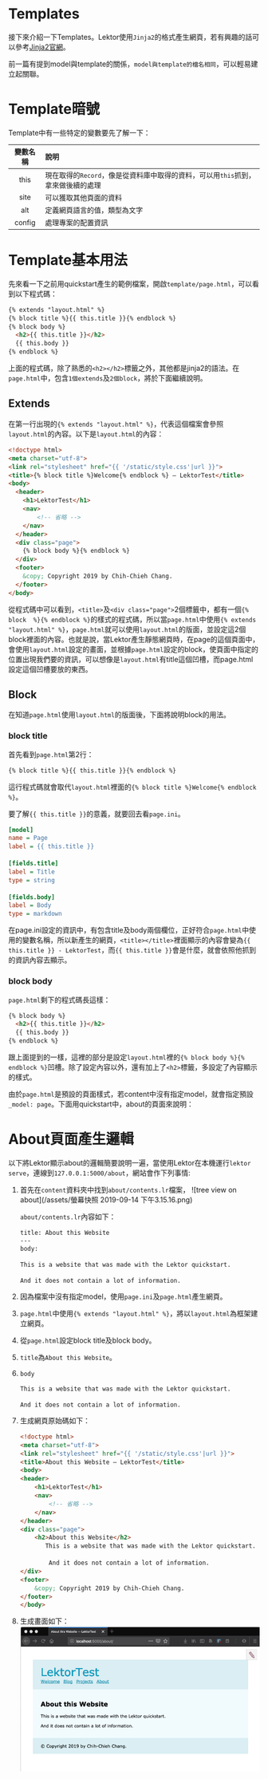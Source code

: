 Templates
===

接下來介紹一下Templates。Lektor使用`Jinja2`的格式產生網頁，若有興趣的話可以參考[Jinja2官網](http://jinja.pocoo.org/docs)。

前一篇有提到model與template的關係，`model與template的檔名相同`，可以輕易建立起關聯。

# Template暗號

Template中有一些特定的變數要先了解一下：

|變數名稱|說明|
|:---:|:---|
|this|現在取得的`Record`，像是從資料庫中取得的資料，可以用`this`抓到，拿來做後續的處理|
|site|可以獲取其他頁面的資料|
|alt|定義網頁語言的值，類型為文字|
|config|處理專案的配置資訊|

# Template基本用法

先來看一下之前用quickstart產生的範例檔案，開啟`template/page.html`，可以看到以下程式碼：

```html
{% extends "layout.html" %}
{% block title %}{{ this.title }}{% endblock %}
{% block body %}
  <h2>{{ this.title }}</h2>
  {{ this.body }}
{% endblock %}
```

上面的程式碼，除了熟悉的`<h2></h2>`標籤之外，其他都是jinja2的語法。在`page.html`中，包含`1個extends`及`2個block`，將於下面繼續說明。

## Extends

在第一行出現的```{% extends "layout.html" %}```，代表這個檔案會參照`layout.html`的內容。以下是`layout.html`的內容：

```html
<!doctype html>
<meta charset="utf-8">
<link rel="stylesheet" href="{{ '/static/style.css'|url }}">
<title>{% block title %}Welcome{% endblock %} — LektorTest</title>
<body>
  <header>
    <h1>LektorTest</h1>
    <nav>
        <!-- 省略 -->
    </nav>
  </header>
  <div class="page">
    {% block body %}{% endblock %}
  </div>
  <footer>
    &copy; Copyright 2019 by Chih-Chieh Chang.
  </footer>
</body>
```

從程式碼中可以看到，`<title>`及`<div class="page">`2個標籤中，都有一個`{% block  %}{% endblock %}`的樣式的程式碼，所以當`page.html`中使用`{% extends "layout.html" %}`，`page.html`就可以使用`layout.html`的版面，並設定這2個block裡面的內容。也就是說，當Lektor產生靜態網頁時，在page的這個頁面中，會使用`layout.html`設定的畫面，並根據`page.html`設定的block，使頁面中指定的位置出現我們要的資訊，可以想像是`layout.html`有title這個凹槽，而page.html設定這個凹槽要放的東西。

## Block

在知道`page.html`使用`layout.html`的版面後，下面將說明block的用法。

### block title

首先看到`page.html`第2行：
```html
{% block title %}{{ this.title }}{% endblock %}
```
這行程式碼就會取代`layout.html`裡面的`{% block title %}Welcome{% endblock %}`。

要了解`{{ this.title }}`的意義，就要回去看`page.ini`。
```ini
[model]
name = Page
label = {{ this.title }}

[fields.title]
label = Title
type = string

[fields.body]
label = Body
type = markdown
```

在page.ini設定的資訊中，有包含title及body兩個欄位，正好符合`page.html`中使用的變數名稱，所以新產生的網頁，`<title></title>`裡面顯示的內容會變為`{{ this.title }} - LektorTest`，而`{{ this.title }}`會是什麼，就會依照他抓到的資訊內容去顯示。

### block body

`page.html`剩下的程式碼長這樣：
```html
{% block body %}
  <h2>{{ this.title }}</h2>
  {{ this.body }}
{% endblock %}
```

跟上面提到的一樣，這裡的部分是設定`layout.html`裡的`{% block body %}{% endblock %}`凹槽。除了設定內容以外，還有加上了`<h2>`標籤，多設定了內容顯示的樣式。

由於`page.html`是預設的頁面樣式，若content中沒有指定model，就會指定預設`_model: page`。下面用quickstart中，about的頁面來說明：

# About頁面產生邏輯

以下將Lektor顯示about的邏輯簡要說明一遍，當使用Lektor在本機運行`lektor serve`，連線到`127.0.0.1:5000/about`，網站會作下列事情:

1. 首先在`content`資料夾中找到`about/contents.lr`檔案，
    ![tree view on about](/assets/螢幕快照 2019-09-14 下午3.15.16.png)

    `about/contents.lr`內容如下：

    ```
    title: About this Website
    ---
    body:

    This is a website that was made with the Lektor quickstart.

    And it does not contain a lot of information.
    ```
2. 因為檔案中沒有指定model，使用`page.ini`及`page.html`產生網頁。
3. `page.html`中使用`{% extends "layout.html" %}`，將以`layout.html`為框架建立網頁。
4. 從`page.html`設定block title及block body。
5. `title`為`About this Website`。
6. `body`
    ```
    This is a website that was made with the Lektor quickstart.

    And it does not contain a lot of information.
    ```
7. 生成網頁原始碼如下：
    ```html
    <!doctype html>
    <meta charset="utf-8">
    <link rel="stylesheet" href="{{ '/static/style.css'|url }}">
    <title>About this Website — LektorTest</title>
    <body>
    <header>
        <h1>LektorTest</h1>
        <nav>
            <!-- 省略 -->
        </nav>
    </header>
    <div class="page">
        <h2>About this Website</h2>
           This is a website that was made with the Lektor quickstart.

            And it does not contain a lot of information.
    </div>
    <footer>
        &copy; Copyright 2019 by Chih-Chieh Chang.
    </footer>
    </body>
    ```
8. 生成畫面如下：
    ![about page](../assets/2019091433023.png)